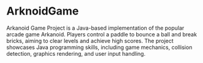 # ArknoidGame
Arkanoid Game Project is a Java-based implementation of the popular arcade game Arkanoid. Players control a paddle to bounce a ball and break bricks, aiming to clear levels and achieve high scores. The project showcases Java programming skills, including game mechanics, collision detection, graphics rendering, and user input handling.
